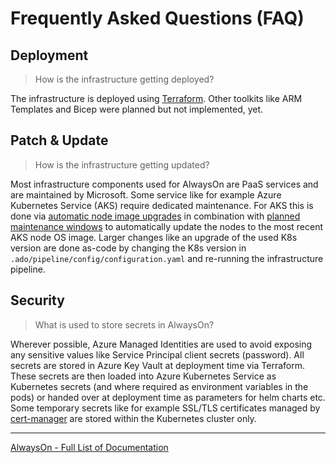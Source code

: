 # Frequently Asked Questions (FAQ)

## Deployment

> How is the infrastructure getting deployed?

The infrastructure is deployed using [Terraform](/src/infra/workload/README.md). Other toolkits like ARM Templates and Bicep were planned but not implemented, yet.

## Patch & Update

> How is the infrastructure getting updated?

Most infrastructure components used for AlwaysOn are PaaS services and are maintained by Microsoft. Some service like for example Azure Kubernetes Service (AKS) require dedicated maintenance. For AKS this is done via [automatic node image upgrades](https://docs.microsoft.com/azure/aks/upgrade-cluster#set-auto-upgrade-channel) in combination with [planned maintenance windows](https://docs.microsoft.com/azure/aks/planned-maintenance) to automatically update the nodes to the most recent AKS node OS image. Larger changes like an upgrade of the used K8s version are done as-code by changing the K8s version in `.ado/pipeline/config/configuration.yaml` and re-running the infrastructure pipeline.

## Security

> What is used to store secrets in AlwaysOn?

Wherever possible, Azure Managed Identities are used to avoid exposing any sensitive values like Service Principal client secrets (password). All secrets are stored in Azure Key Vault at deployment time via Terraform. These secrets are then loaded into Azure Kubernetes Service as Kubernetes secrets (and where required as environment variables in the pods) or handed over at deployment time as parameters for helm charts etc. Some temporary secrets like for example SSL/TLS certificates managed by [cert-manager](/src/config#cert-manager) are stored within the Kubernetes cluster only.

---
[AlwaysOn - Full List of Documentation](/docs/README.md)